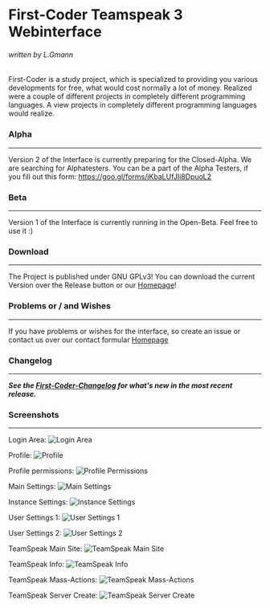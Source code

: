 # First-Coder Teamspeak 3 Webinterface #
###### written by L.Gmann ######

First-Coder is a study project, which is specialized to providing you various developments for free, 
what would cost normally a lot of money. Realized were a couple of different projects in completely 
different programming languages. A view projects in completely different programming languages would 
realize.

### Alpha ###
---------------------------------------------------------------------
Version 2 of the Interface is currently preparing for the Closed-Alpha. We are searching for Alphatesters. You can be a part of the Alpha Testers, if you fill out this form: https://goo.gl/forms/jKbaLUfJIi8DpuoL2

### Beta ###
---------------------------------------------------------------------
Version 1 of the Interface is currently running in the Open-Beta. Feel free to use it :)

### Download ###
---------------------------------------------------------------------
The Project is published under GNU GPLv3! You can download the current Version over the Release button or our [Homepage]!

### Problems or / and Wishes
---------------------------------------------------------------------
If you have problems or wishes for the interface, so create an issue or contact us over our contact formular [Homepage]

### Changelog ###
---------------------------------------------------------------------
***See the [First-Coder-Changelog] for what's new in the most recent release.***

### Screenshots ###
---------------------------------------------------------------------
Login Area:
![Login Area](https://first-coder.de/images/TSWebinterface/Login.png)

Profile:
![Profile](https://first-coder.de/images/TSWebinterface/Profil.png)

Profile permissions:
![Profile Permissions](https://first-coder.de/images/TSWebinterface/ProfilPermissions.png)

Main Settings:
![Main Settings](https://first-coder.de/images/TSWebinterface/Mainsettings.png)

Instance Settings:
![Instance Settings](https://first-coder.de/images/TSWebinterface/Instanzsettings.png)

User Settings 1:
![User Settings 1](https://first-coder.de/images/TSWebinterface/Usersettings1.png)

User Settings 2:
![User Settings 2](https://first-coder.de/images/TSWebinterface/Usersettings2.png)

TeamSpeak Main Site:
![TeamSpeak Main Site](https://first-coder.de/images/TSWebinterface/TeamspeakHauptseite.png)

TeamSpeak Info:
![TeamSpeak Info](https://first-coder.de/images/TSWebinterface/TeamspeakInfo.png)

TeamSpeak Mass-Actions:
![TeamSpeak Mass-Actions](https://first-coder.de/images/TSWebinterface/TeamspeakMassenaktionen.png)

TeamSpeak Server Create:
![TeamSpeak Server Create](https://first-coder.de/images/TSWebinterface/TeamspeakServerErstellen.png)

[First-Coder-Changelog]: https://teamspeak.first-coder.de/#changelog
[First-Coder]: https://first-coder.de/
[Homepage]: https://teamspeak.first-coder.de/
